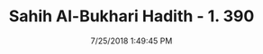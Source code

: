 ---
title        : "Sahih Al-Bukhari Hadith - 1. 390"
date         : 7/25/2018 1:49:45 PM
draft        : false
type         : "hadith"
layout       : "hadith"
BookCode     : "SHB"
VolumeNumber : "1"
HadithNumber : "390"
categories  :  ["Prayer-'Take you people, the station of Abraham as a place of prayer"]
tags  :  ["Mujahid"]
---